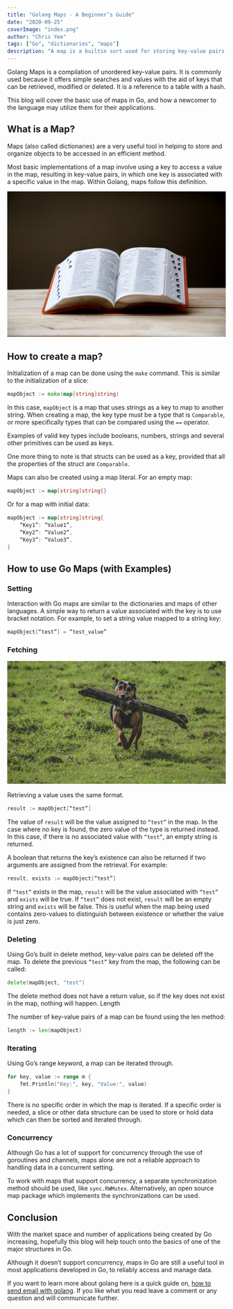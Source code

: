 ```yaml
---
title: "Golang Maps - A Beginner’s Guide"
date: "2020-09-25"
coverImage: "index.png"
author: "Chris Yee"
tags: ["Go", "dictionaries", "maps"]
description: "A map is a builtin sort used for storing key-value pairs. Find out more in this article on how Golang maps work and why to use them."
---
```


Golang Maps is a compilation of unordered key-value pairs. It is commonly used because it offers simple searches and values with the aid of keys that can be retrieved, modified or deleted. It is a reference to a table with a hash.

This blog will cover the basic use of maps in Go, and how a newcomer to the language may utilize them for their applications.

## What is a Map?

Maps (also called dictionaries) are a very useful tool in helping to store and organize objects to be accessed in an efficient method. 

Most basic implementations of a map involve using a key to access a value in the map, resulting in key-value pairs, in which one key is associated with a specific value in the map. Within Golang, maps follow this definition.

![Dictionary](dictionary.jpg)

## How to create a map?

Initialization of a map can be done using the `make` command. This is similar to the initialization of a slice:

```Go
mapObject := make(map[string]string)
```

In this case, `mapObject` is a map that uses strings as a key to map to another string. When creating a map, the key type must be a type that is `Comparable`, or more specifically types that can be compared using the `==` operator.

Examples of valid key types include booleans, numbers, strings and several other primitives can be used as keys. 

One more thing to note is that structs can be used as a key, provided that all the properties of the struct are `Comparable`.

Maps can also be created using a map literal. For an empty map:

```Go
mapObject := map[string]string{}
```

Or for a map with initial data:

```Go
mapObject := map[string]string{
	“Key1”: “Value1”,
	“Key2”: “Value2”,
	“Key3”: “Value3”,
}
```

## How to use Go Maps (with Examples)

### Setting

Interaction with Go maps are similar to the dictionaries and maps of other languages. A simple way to return a value associated with the key is to use bracket notation. For example, to set a string value mapped to a string key:

```Go
mapObject[“test”] = “test_value”
```

### Fetching

![Fetching](fetching.jpg)

Retrieving a value uses the same format.

```Go
result := mapObject[“test”]
```

The value of `result` will be the value assigned to `“test”` in the map. In the case where no key is found, the zero value of the type is returned instead. In this case, if there is no associated value with `“test”`, an empty string is returned.

A boolean that returns the key’s existence can also be returned if two arguments are assigned from the retrieval. For example:

```Go
result, exists := mapObject[“test”]
```

If `“test”` exists in the map, `result` will be the value associated with `“test”` and `exists` will be true. If `“test”` does not exist, `result` will be an empty string and `exists` will be false. This is useful when the map being used contains zero-values to distinguish between existence or whether the value is just zero.

### Deleting

Using Go’s built in delete method, key-value pairs can be deleted off the map. To delete the previous `“test”` key from the map, the following can be called:

```Go
delete(mapObject, "test")
```

The delete method does not have a return value, so if the key does not exist in the map, nothing will happen.
Length

The number of key-value pairs of a map can be found using the len method:

```Go
length := len(mapObject)
```

### Iterating

Using Go’s range keyword, a map can be iterated through.

```Go
for key, value := range m {
    fmt.Println("Key:", key, "Value:", value)
}
```

There is no specific order in which the map is iterated. If a specific order is needed, a slice or other data structure can be used to store or hold data which can then be sorted and iterated through.

### Concurrency

Although Go has a lot of support for concurrency through the use of goroutines and channels, maps alone are not a reliable approach to handling data in a concurrent setting. 

To work with maps that support concurrency, a separate synchronization method should be used, like `sync.RWMutex`. Alternatively, an open source map package which implements the synchronizations can be used.

## Conclusion

With the market space and number of applications being created by Go increasing, hopefully this blog will help touch onto the basics of one of the major structures in Go.

Although it doesn’t support concurrency, maps in Go are still a useful tool in most applications developed in Go, to reliably access and manage data.

If you want to learn more about golang here is a quick guide on, [how to send email with golang](https://www.loginradius.com/blog/async/sending-emails-with-golang/). If you like what you read leave a comment or any question and will communicate further. 
